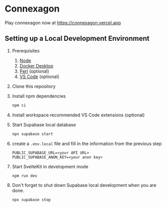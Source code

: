 # Connexagon

Play connexagon now at https://connexagon.vercel.app

## Setting up a Local Development Environment

1.  Prerequisites

    1. [Node](https://nodejs.org/)
    1. [Docker Desktop](https://www.docker.com/products/docker-desktop/)
    1. [Perl](https://www.perl.org/) (optional)
    1. [VS Code](https://code.visualstudio.com/) (optional)

1.  Clone this repository

1.  Install npm dependencies

    ```bash
    npm ci
    ```

1.  Install workspace recommended VS Code extensions (optional)

1.  Start Supabase local database

    ```bash
    npx supabase start
    ```

1.  create a `.env.local` file and fill in the information from the previous step

    ```
    PUBLIC_SUPABASE_URL=<your API URL>
    PUBLIC_SUPABASE_ANON_KEY=<your anon key>
    ```

1.  Start SvelteKit in development mode

    ```bash
    npm run dev
    ```

1.  Don't forget to shut down Supabase local development when you are done.

    ```bash
    npx supabase stop
    ```
